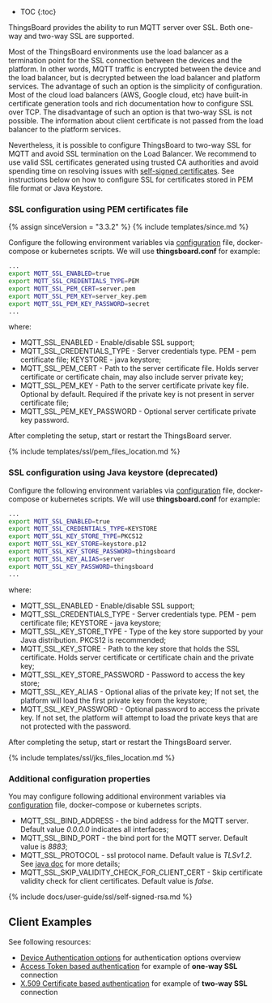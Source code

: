 * TOC
{:toc}

ThingsBoard provides the ability to run MQTT server over SSL. Both one-way and two-way SSL are supported.

Most of the ThingsBoard environments use the load balancer as a termination point for the SSL connection between the devices and the platform.
In other words, MQTT traffic is encrypted between the device and the load balancer, but is decrypted between the load balancer and platform services.
The advantage of such an option is the simplicity of configuration. 
Most of the cloud load balancers (AWS, Google cloud, etc) have built-in certificate generation tools and rich documentation how to configure SSL over TCP.
The disadvantage of such an option is that two-way SSL is not possible. The information about client certificate is not passed from the load balancer to the platform services. 

Nevertheless, it is possible to configure ThingsBoard to two-way SSL for MQTT and avoid SSL termination on the Load Balancer.
We recommend to use valid SSL certificates generated using trusted CA authorities and avoid spending time on resolving issues with [self-signed certificates](#self-signed-certificates-generation).
See instructions below on how to configure SSL for certificates stored in PEM file format or Java Keystore.


### SSL configuration using PEM certificates file

{% assign sinceVersion = "3.3.2" %}
{% include templates/since.md %}

Configure the following environment variables via [configuration](/docs/{{docsPrefix}}user-guide/install/config/) file, docker-compose or kubernetes scripts.
We will use **thingsboard.conf** for example:

```bash
...
export MQTT_SSL_ENABLED=true
export MQTT_SSL_CREDENTIALS_TYPE=PEM
export MQTT_SSL_PEM_CERT=server.pem
export MQTT_SSL_PEM_KEY=server_key.pem
export MQTT_SSL_PEM_KEY_PASSWORD=secret
...
```

where:

* MQTT_SSL_ENABLED - Enable/disable SSL support;
* MQTT_SSL_CREDENTIALS_TYPE -  Server credentials type. PEM - pem certificate file; KEYSTORE - java keystore;
* MQTT_SSL_PEM_CERT - Path to the server certificate file. Holds server certificate or certificate chain, may also include server private key;
* MQTT_SSL_PEM_KEY - Path to the server certificate private key file. Optional by default. Required if the private key is not present in server certificate file;
* MQTT_SSL_PEM_KEY_PASSWORD - Optional server certificate private key password.

After completing the setup, start or restart the ThingsBoard server.

{% include templates/ssl/pem_files_location.md %}

### SSL configuration using Java keystore (deprecated)

Configure the following environment variables via [configuration](/docs/{{docsPrefix}}user-guide/install/config/) file, docker-compose or kubernetes scripts.
We will use **thingsboard.conf** for example:

```bash
...
export MQTT_SSL_ENABLED=true
export MQTT_SSL_CREDENTIALS_TYPE=KEYSTORE
export MQTT_SSL_KEY_STORE_TYPE=PKCS12
export MQTT_SSL_KEY_STORE=keystore.p12
export MQTT_SSL_KEY_STORE_PASSWORD=thingsboard
export MQTT_SSL_KEY_ALIAS=server
export MQTT_SSL_KEY_PASSWORD=thingsboard
...
```

where:

* MQTT_SSL_ENABLED - Enable/disable SSL support;
* MQTT_SSL_CREDENTIALS_TYPE - Server credentials type. PEM - pem certificate file; KEYSTORE - java keystore;
* MQTT_SSL_KEY_STORE_TYPE - Type of the key store supported by your Java distribution. PKCS12 is recommended;
* MQTT_SSL_KEY_STORE - Path to the key store that holds the SSL certificate. Holds server certificate or certificate chain and the private key;
* MQTT_SSL_KEY_STORE_PASSWORD - Password to access the key store;
* MQTT_SSL_KEY_ALIAS - Optional alias of the private key; If not set, the platform will load the first private key from the keystore;
* MQTT_SSL_KEY_PASSWORD - Optional password to access the private key. If not set, the platform will attempt to load the private keys that are not protected with the password.

After completing the setup, start or restart the ThingsBoard server.

{% include templates/ssl/jks_files_location.md %}

### Additional configuration properties

You may configure following additional environment variables via [configuration](/docs/{{docsPrefix}}user-guide/install/config/) file, docker-compose or kubernetes scripts.

 * MQTT_SSL_BIND_ADDRESS - the bind address for the MQTT server. Default value *0.0.0.0* indicates all interfaces;
 * MQTT_SSL_BIND_PORT - the bind port for the MQTT server. Default value is *8883*;
 * MQTT_SSL_PROTOCOL - ssl protocol name. Default value is *TLSv1.2*. See [java doc](https://docs.oracle.com/en/java/javase/11/docs/specs/security/standard-names.html#sslcontext-algorithms) for more details;
 * MQTT_SSL_SKIP_VALIDITY_CHECK_FOR_CLIENT_CERT - Skip certificate validity check for client certificates. Default value is *false*.

{% include docs/user-guide/ssl/self-signed-rsa.md %}

## Client Examples

See following resources:

 - [Device Authentication options](/docs/{{docsPrefix}}user-guide/device-credentials/) for authentication options overview
 - [Access Token based authentication](/docs/{{docsPrefix}}user-guide/access-token/) for example of **one-way SSL** connection 
 - [X.509 Certificate based authentication](/docs/{{docsPrefix}}user-guide/certificates/) for example of **two-way SSL** connection
